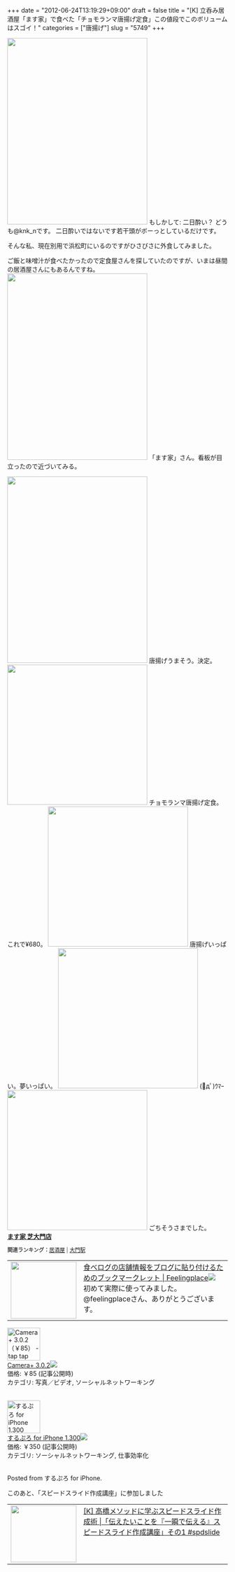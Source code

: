 +++
date = "2012-06-24T13:19:29+09:00"
draft = false
title = "[K] 立呑み居酒屋「ます家」で食べた「チョモランマ唐揚げ定食」この値段でこのボリュームはスゴイ！"
categories = ["唐揚げ"]
slug = "5749"
+++

<img src="http://knk-n.com/wp-content/uploads/2012/06/slooProImg_20120624131911.jpg" alt="" width="320" height="426" class="slooProImg" />
もしかして: 二日酔い？ どうも@knk_nです。 
二日酔いではないです若干頭がボーっとしているだけです。 

そんな私、現在別用で浜松町にいるのですがひさびさに外食してみました。

<!--more-->

ご飯と味噌汁が食べたかったので定食屋さんを探していたのですが、いまは昼間の居酒屋さんにもあるんですね。 <img alt="" src="http://knk-n.com/wp-content/uploads/2012/06/slooProImg_20120624131928.jpg" width="320" height="426" class="slooProImg" />
「ます家」さん。看板が目立ったので近づいてみる。 

<img alt="" src="http://knk-n.com/wp-content/uploads/2012/06/slooProImg_20120624131925.jpg" width="320" height="426" class="slooProImg" /> 
唐揚げうまそう。決定。 

<img alt="" src="http://knk-n.com/wp-content/uploads/2012/06/slooProImg_20120624131922.jpg" width="320" height="320" class="slooProImg" /> 
チョモランマ唐揚げ定食。これで¥680。 

<img alt="" src="http://knk-n.com/wp-content/uploads/2012/06/slooProImg_20120624131919.jpg" width="320" height="320" class="slooProImg" /> 
唐揚げいっぱい。夢いっぱい。 

<img alt="" src="http://knk-n.com/wp-content/uploads/2012/06/slooProImg_20120624131917.jpg" width="320" height="320" class="slooProImg" /> 
(ﾟдﾟ)ｳﾏｰ

 <img alt="" src="http://knk-n.com/wp-content/uploads/2012/06/slooProImg_20120624131915.jpg" width="320" height="320" class="slooProImg" /> 
ごちそうさまでした。

<div><strong><a href="http://r.tabelog.com/tokyo/A1314/A131401/13039658/" target="_blank">ます家 芝大門店</a></strong><br><script src="http://r.tabelog.com/badge/google_badge?rcd=13039658" type="text/javascript" charset="utf-8"></script></div><p style="color:#444444; font-size:12px;"><strong>関連ランキング：</strong><a href="http://r.tabelog.com/izakaya/">居酒屋</a> | <a href="http://r.tabelog.com/tokyo/A1314/A131401/R5702/">大門駅</a></p> <table width="100%"><td valign="top" width="150"><a href="http://www.feelingplace.com/2012/06/01/153032/" target="_blank"><img border="0" src="http://capture.heartrails.com/150x130/shadow?http://www.feelingplace.com/2012/06/01/153032/" alt="" width="150" height="130" /></a></td><td valign="top"><a href="http://www.feelingplace.com/2012/06/01/153032/" target="_blank">食べログの店舗情報をブログに貼り付けるためのブックマークレット | Feelingplace</a><a href="http://b.hatena.ne.jp/entry/http://www.feelingplace.com/2012/06/01/153032/" target="_blank"><img border="0" src="http://b.hatena.ne.jp/entry/image/large/http://www.feelingplace.com/2012/06/01/153032/" /></a><br>初めて実際に使ってみました。@feelingplaceさん、ありがとうございます。</td></table> <table class="appstorehelper"><a href="http://click.linksynergy.com/fs-bin/stat?id=48HB7K3zmMg&offerid=94348&type=3&subid=0&tmpid=2192&RD_PARM1=http%253A%252F%252Fitunes.apple.com%252Fjp%252Fapp%252Fcamera%252B%252Fid329670577%253Fmt%253D8%2526uo%253D4%2526partnerId%253D30" target="new"><img class="appstorehelper_appicn" width="75" height="75" src="http://a3.mzstatic.com/us/r1000/110/Purple/v4/68/4c/7f/684c7fb6-d903-dc7d-9528-e5520ac8092a/mzm.jszhtrie.175x175-75.png" alt="Camera+ 3.0.2（￥85） - tap tap tap - tap tap tap LLC"></a><div class="appstorehelper_text"><a href="http://click.linksynergy.com/fs-bin/stat?id=48HB7K3zmMg&offerid=94348&type=3&subid=0&tmpid=2192&RD_PARM1=http%253A%252F%252Fitunes.apple.com%252Fjp%252Fapp%252Fcamera%252B%252Fid329670577%253Fmt%253D8%2526uo%253D4%2526partnerId%253D30" target="new">Camera+ 3.0.2</a><a href="http://click.linksynergy.com/fs-bin/stat?id=48HB7K3zmMg&offerid=94348&type=3&subid=0&tmpid=2192&RD_PARM1=http%253A%252F%252Fitunes.apple.com%252Fjp%252Fapp%252Fcamera%252B%252Fid329670577%253Fmt%253D8%2526uo%253D4%2526partnerId%253D30" target="itunes_store"><img class="appstorehelper_icn" src="http://ax.phobos.apple.com.edgesuite.net/ja_jp/images/web/linkmaker/badge_appstore-sm.gif" ></a><br>価格: ￥85 (記事公開時)<br>カテゴリ: 写真／ビデオ, ソーシャルネットワーキング</div></table> <table class="appstorehelper"><a href="http://click.linksynergy.com/fs-bin/stat?id=48HB7K3zmMg&offerid=94348&type=3&subid=0&tmpid=2192&RD_PARM1=http%253A%252F%252Fitunes.apple.com%252Fjp%252Fapp%252Fsurupuro-for-iphone%252Fid436676299%253Fmt%253D8%2526uo%253D4%2526partnerId%253D30" target="new"><img class="appstorehelper_appicn" width="75" height="75" src="http://a1.mzstatic.com/us/r1000/103/Purple/v4/22/ff/d4/22ffd4b1-e475-3d34-63fc-035575806582/mzl.xejvrijs.175x175-75.jpg" alt="するぷろ for iPhone 1.300（￥350） - Gachatech - isshin"></a><div class="appstorehelper_text"><a href="http://click.linksynergy.com/fs-bin/stat?id=48HB7K3zmMg&offerid=94348&type=3&subid=0&tmpid=2192&RD_PARM1=http%253A%252F%252Fitunes.apple.com%252Fjp%252Fapp%252Fsurupuro-for-iphone%252Fid436676299%253Fmt%253D8%2526uo%253D4%2526partnerId%253D30" target="new">するぷろ for iPhone 1.300</a><a href="http://click.linksynergy.com/fs-bin/stat?id=48HB7K3zmMg&offerid=94348&type=3&subid=0&tmpid=2192&RD_PARM1=http%253A%252F%252Fitunes.apple.com%252Fjp%252Fapp%252Fsurupuro-for-iphone%252Fid436676299%253Fmt%253D8%2526uo%253D4%2526partnerId%253D30" target="itunes_store"><img class="appstorehelper_icn" src="http://ax.phobos.apple.com.edgesuite.net/ja_jp/images/web/linkmaker/badge_appstore-sm.gif" ></a><br>価格: ￥350 (記事公開時)<br>カテゴリ: ソーシャルネットワーキング, 仕事効率化<br></div></table> Posted from するぷろ for iPhone.

このあと、「スピードスライド作成講座」に参加しました
<table width="100%"><td valign="top" width="150"><a href="http://knk-n.com/2012/06/28/spdslide_vol1/" target="_blank"><img border="0" src="http://capture.heartrails.com/150x130/shadow?http://knk-n.com/2012/06/28/spdslide_vol1/" alt="" width="150" height="130" /></a></td><td valign="top"><a  href="http://knk-n.com/2012/06/28/spdslide_vol1/" target="_blank">[K] 高橋メソッドに学ぶスピードスライド作成術 |「伝えたいことを『一瞬で伝える』スピードスライド作成講座」その1 #spdslide</a><script type="text/javascript">var url = "http://knk-n.com/2012/06/28/spdslide_vol1/";</script><script src="http://api.b.st-hatena.com/entry.count?url=http://knk-n.com/2012/06/28/spdslide_vol1/&callback=hatebTxt"></script>
</td></table>
